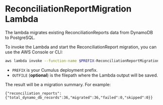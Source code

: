 # ReconciliationReportMigration Lambda

The lambda migrates existing ReconciliationReports data from DynamoDB to PostgreSQL.

To invoke the Lambda and start the ReconciliationReport migration, you can use the AWS Console or CLI:

```bash
aws lambda invoke --function-name $PREFIX-ReconciliationReportMigration $OUTFILE
```

- `PREFIX` is your Cumulus deployment prefix.
- `OUTFILE` (**optional**) is the filepath where the Lambda output will be saved.

The result will be a migration summary. For example:

```
{"reconciliation_reports":{"total_dynamo_db_records":36,"migrated":36,"failed":0,"skipped":0}}
```
